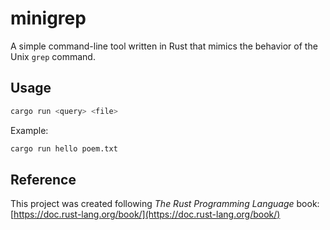# minigrep

A simple command-line tool written in Rust that mimics the behavior of the Unix `grep` command.

## Usage

```bash
cargo run <query> <file>
```

Example:

```bash
cargo run hello poem.txt
```
## Reference

This project was created following *The Rust Programming Language* book:  
[https://doc.rust-lang.org/book/](https://doc.rust-lang.org/book/)
